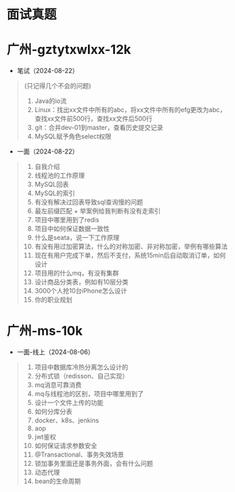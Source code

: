 # 面试真题



# 广州-gztytxwlxx-12k

*   笔试（2024-08-22）

>   (只记得几个不会的问题)
>
>   1.   Java的io流
>   2.   Linux：找出xx文件中所有的abc，将xx文件中所有的efg更改为abc，查找xx文件前500行，查找xx文件后500行
>   3.   git：合并dev-01到master，查看历史提交记录
>   4.   MySQL赋予角色select权限

*   一面（2024-08-22）

>   1.   自我介绍
>   2.   线程池的工作原理
>   3.   MySQL回表
>   4.   MySQL的索引
>   5.   有没有解决过回表导致sql查询慢的问题
>   6.   最左前缀匹配 + 举案例给我判断有没有走索引
>   7.   项目中哪里用到了redis
>   8.   项目中如何保证数据一致性
>   9.   什么是seata，说一下工作原理
>   10.   有没有用过加密算法，什么的对称加密、非对称加密，举例有哪些算法
>   11.   现在有用户完成下单，然后不支付，系统15min后自动取消订单，如何设计
>   12.   项目用的什么mq，有没有集群
>   13.   设计商品分类表，例如有10层分类
>   14.   3000个人抢10台iPhone怎么设计
>   15.   你的职业规划



# 广州-ms-10k

*   一面-线上（2024-08-06）

>   1.   项目中数据库冷热分离怎么设计的
>   2.   分布式锁（redisson、自己实现）
>   3.   mq消息可靠消费
>   4.   mq与线程池的区别，项目中哪里用到了
>   5.   设计一个文件上传的功能
>   6.   如何分库分表
>   7.   docker、k8s、jenkins
>   8.   aop
>   9.   jwt鉴权
>   10.   如何保证请求参数安全
>   11.   @Transactional、事务失效场景
>   12.   锁加事务里面还是事务外面，会有什么问题
>   13.   动态代理
>   14.   bean的生命周期